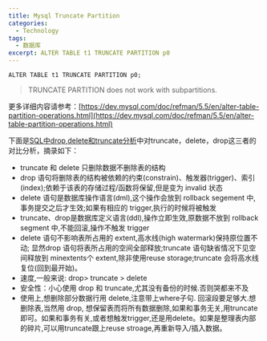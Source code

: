 ```yaml
---
title: Mysql Truncate Partition
categories:
  - Technology
tags:
  - 数据库
excerpt: ALTER TABLE t1 TRUNCATE PARTITION p0
---
```


```mysql
ALTER TABLE t1 TRUNCATE PARTITION p0;
```

>TRUNCATE PARTITION does not work with subpartitions.

更多详细内容请参考：[https://dev.mysql.com/doc/refman/5.5/en/alter-table-partition-operations.html](https://dev.mysql.com/doc/refman/5.5/en/alter-table-partition-operations.html)

下面是[SQL中drop,delete和truncate分析](https://my.oschina.net/u/1462678/blog/232725)中对truncate，delete，drop这三者的对比分析，摘录如下：

* truncate 和 delete 只删除数据不删除表的结构
* drop 语句将删除表的结构被依赖的约束(constrain)、触发器(trigger)、索引(index);依赖于该表的存储过程/函数将保留,但是变为 invalid 状态
* delete 语句是数据库操作语言(dml),这个操作会放到 rollback segement 中,事务提交之后才生效;如果有相应的 trigger,执行的时候将被触发
* truncate、drop是数据库定义语言(ddl),操作立即生效,原数据不放到 rollback segment 中,不能回滚,操作不触发 trigger
* delete 语句不影响表所占用的 extent,高水线(high watermark)保持原位置不动; 显然drop 语句将表所占用的空间全部释放;truncate 语句缺省情况下见空间释放到 minextents个 extent,除非使用reuse storage;truncate 会将高水线复位(回到最开始)。
* 速度,一般来说: drop> truncate > delete
* 安全性：小心使用 drop 和 truncate,尤其没有备份的时候.否则哭都来不及
* 使用上,想删除部分数据行用 delete,注意带上where子句. 回滚段要足够大.想删除表,当然用 drop, 想保留表而将所有数据删除,如果和事务无关,用truncate即可。如果和事务有关,或者想触发trigger,还是用delete。如果是整理表内部的碎片,可以用truncate跟上reuse stroage,再重新导入/插入数据。